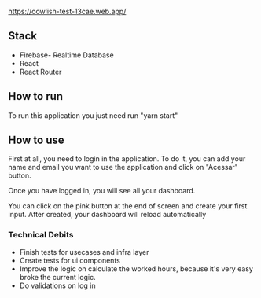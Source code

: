 https://oowlish-test-13cae.web.app/

## Stack

- Firebase- Realtime Database
- React
- React Router


## How to run

To run this application you just need run "yarn start"

## How to use

First at all, you need to login in the application. To do it, you can add your name and email you want to use the application and click on "Acessar" button.

Once you have logged in, you will see all your dashboard.

You can click on the pink button at the end of screen and create your first input. After created, your dashboard will
reload automatically

### Technical Debits

- Finish tests for usecases and infra layer
- Create tests for ui components
- Improve the logic on calculate the worked hours, because it's very easy broke the current logic.
- Do validations on log in

